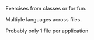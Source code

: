 Exercises from classes or for fun.

Multiple languages across files.

Probably only 1 file per application
